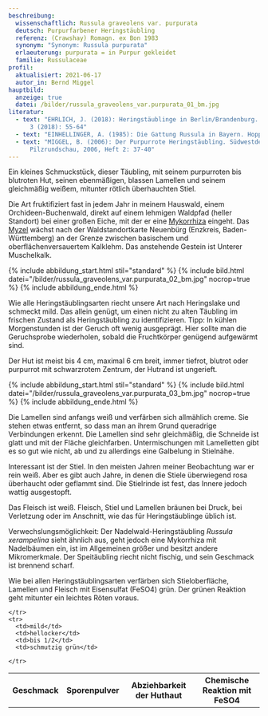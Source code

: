 ```yaml
---
beschreibung:
  wissenschaftlich: Russula graveolens var. purpurata
  deutsch: Purpurfarbener Heringstäubling
  referenz: (Crawshay) Romagn. ex Bon 1983
  synonym: "Synonym: Russula purpurata"
  erlaeuterung: purpurata = in Purpur gekleidet
  familie: Russulaceae
profil:
  aktualisiert: 2021-06-17
  autor_in: Bernd Miggel
hauptbild:
  anzeige: true
  datei: /bilder/russula_graveolens_var.purpurata_01_bm.jpg
literatur:
  - text: "EHRLICH, J. (2018): Heringstäublinge in Berlin/Brandenburg. Der Tintling
      3 (2018): 55-64"
  - text: "EINHELLINGER, A. (1985): Die Gattung Russula in Bayern. Hoppea 43: 1-348"
  - text: "MIGGEL, B. (2006): Der Purpurrote Heringstäubling. Südwestdeutsche
      Pilzrundschau, 2006, Heft 2: 37-40"
---
```

Ein kleines Schmuckstück, dieser Täubling, mit seinem purpurroten bis blutroten Hut, seinen ebenmäßigen, blassen Lamellen und seinem gleichmäßig weißem, mitunter rötlich überhauchten Stiel.

Die Art fruktifiziert fast in jedem Jahr in meinem Hauswald, einem Orchideen-Buchenwald, direkt auf einem lehmigen Waldpfad (heller Standort) bei einer großen Eiche, mit der er eine [Mykorrhiza](Mykorrhiza "Glossar") eingeht. Das [Myzel](Myzel "Glossar") wächst nach der Waldstandortkarte Neuenbürg (Enzkreis, Baden-Württemberg) an der Grenze zwischen basischem und oberflächenversauertem Kalklehm. Das anstehende Gestein ist Unterer Muschelkalk.

{% include abbildung_start.html stil="standard" %}
{% include bild.html datei="/bilder/russula_graveolens_var.purpurata_02_bm.jpg" nocrop=true %}
{% include abbildung_ende.html %}

Wie alle Heringstäublingsarten riecht unsere Art nach Heringslake und schmeckt mild. Das allein genügt, um einen nicht zu alten Täubling im frischen Zustand als Heringstäubling zu identifizieren. Tipp: In kühlen Morgenstunden ist der Geruch oft wenig ausgeprägt. Hier sollte man die Geruchsprobe wiederholen, sobald die Fruchtkörper genügend aufgewärmt sind.

Der Hut ist meist bis 4 cm, maximal 6 cm breit, immer tiefrot, blutrot oder purpurrot mit schwarzrotem Zentrum, der Hutrand ist ungerieft.

{% include abbildung_start.html stil="standard" %}
{% include bild.html datei="/bilder/russula_graveolens_var.purpurata_03_bm.jpg" nocrop=true %}
{% include abbildung_ende.html %}

Die Lamellen sind anfangs weiß und verfärben sich allmählich creme. Sie stehen etwas entfernt, so dass man an ihrem Grund queradrige Verbindungen erkennt. Die Lamellen sind sehr gleichmäßig, die Schneide ist glatt und mit der Fläche gleichfarben. Untermischungen mit Lamelletten gibt es so gut wie nicht, ab und zu allerdings eine Galbelung in Stielnähe.

Interessant ist der Stiel. In den meisten Jahren meiner Beobachtung war er rein weiß. Aber es gibt auch Jahre, in denen die Stiele überwiegend rosa überhaucht oder geflammt sind. Die Stielrinde ist fest, das Innere jedoch wattig ausgestopft.

Das Fleisch ist weiß. Fleisch, Stiel und Lamellen bräunen bei Druck, bei Verletzung oder im Anschnitt, wie das für Heringstäublinge üblich ist.

Verwechslungsmöglichkeit: Der Nadelwald-Heringstäubling *Russula xerampelina* sieht ähnlich aus, geht jedoch eine Mykorrhiza mit Nadelbäumen ein, ist im Allgemeinen größer und besitzt andere Mikromerkmale. Der Speitäubling riecht nicht fischig, und sein Geschmack ist brennend scharf.

Wie bei allen Heringstäublingsarten verfärben sich Stieloberfläche, Lamellen und Fleisch mit Eisensulfat (FeSO4) grün. Der grünen Reaktion geht mitunter ein leichtes Röten voraus.

<div class="table-responsive">
  <table class="table taeubling">
    <tr>
      <th rowspan="2">Geschmack</th>
      <th rowspan="2">Sporenpulver</th>
      <th rowspan="2">Abziehbarkeit der Huthaut</th>
      <th colspan="3" class="text-center">Chemische Reaktion mit FeSO4</th>
    </tr>
    <tr>
      
      
    </tr>
    <tr>
      <td>mild</td>
      <td>hellocker</td>
      <td>bis 1/2</td>
      <td>schmutzig grün</td>
       
    </tr>
  </table>
</div>